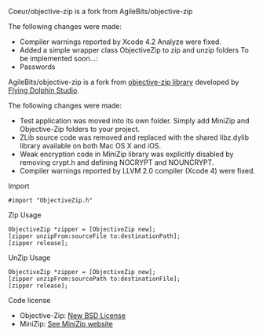 Coeur/objective-zip is a fork from AgileBits/objective-zip

The following changes were made:

* Compiler warnings reported by Xcode 4.2 Analyze were fixed.
* Added a simple wrapper class ObjectiveZip to zip and unzip folders
To be implemented soon...:
* Passwords


AgileBits/objective-zip is a fork from [objective-zip library](http://code.google.com/p/objective-zip/) developed by [Flying Dolphin Studio](http://www.flyingdolphinstudio.com).

The following changes were made:

* Test application was moved into its own folder. Simply add MiniZip and Objective-Zip folders to your project.
* ZLib source code was removed and replaced with the shared libz.dylib library available on both Mac OS X and iOS.
* Weak encryption code in MiniZip library was explicitly disabled by removing crypt.h and defining NOCRYPT and NOUNCRYPT.
* Compiler warnings reported by LLVM 2.0 compiler (Xcode 4) were fixed.


Import

	#import "ObjectiveZip.h"

Zip Usage

	ObjectiveZip *zipper = [ObjectiveZip new];
	[zipper unzipFrom:sourceFile to:destinationPath];
	[zipper release];

UnZip Usage

	ObjectiveZip *zipper = [ObjectiveZip new];
	[zipper unzipFrom:sourcePath to:destinationFile];
	[zipper release];


Code license

* Objective-Zip: [New BSD License](http://www.opensource.org/licenses/bsd-license.php)
* MiniZip: [See MiniZip website](http://www.winimage.com/zLibDll/minizip.html)
